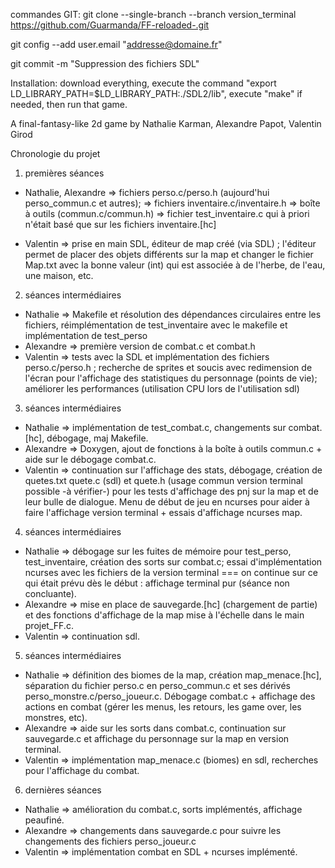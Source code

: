 commandes GIT:
git clone --single-branch --branch version_terminal https://github.com/Guarmanda/FF-reloaded-.git

git config --add user.email "addresse@domaine.fr"

git commit -m "Suppression des fichiers SDL"

Installation: download everything, execute the command "export  LD_LIBRARY_PATH=$LD_LIBRARY_PATH:./SDL2/lib", execute "make" if needed, then run that game.

A final-fantasy-like 2d game by Nathalie Karman, Alexandre Papot, Valentin Girod

Chronologie du projet

1) premières séances 
- Nathalie, Alexandre
                     => fichiers perso.c/perso.h (aujourd'hui perso_commun.c et autres);
                     => fichiers inventaire.c/inventaire.h
                     => boîte à outils (commun.c/commun.h)
                     => fichier test_inventaire.c qui à priori n'était basé que sur les fichiers inventaire.[hc]
                   
- Valentin 
           => prise en main SDL, éditeur de map créé (via SDL) ; l'éditeur permet de placer des objets différents sur la map et changer le fichier Map.txt avec la bonne valeur (int) qui est associée à de l'herbe, de l'eau, une maison, etc.

2) séances intermédiaires 
- Nathalie 
          => Makefile et résolution des dépendances circulaires entre les fichiers, réimplémentation de test_inventaire avec le makefile et implémentation de test_perso
- Alexandre 
            => première version de combat.c et combat.h
- Valentin 
            => tests avec la SDL et implémentation des fichiers perso.c/perso.h ; recherche de sprites et soucis avec redimension de l'écran pour l'affichage des statistiques du personnage (points de vie); améliorer les performances (utilisation CPU lors de l'utilisation sdl)

3) séances intermédiaires 
- Nathalie 
            => implémentation de test_combat.c, changements sur combat.[hc], débogage, maj Makefile.
- Alexandre 
            => Doxygen, ajout de fonctions à la boîte à outils commun.c + aide sur le débogage combat.c.
- Valentin 
            => continuation sur l'affichage des stats, débogage, création de quetes.txt quete.c (sdl) et quete.h (usage commun version terminal possible -à vérifier-) pour les tests d'affichage des pnj sur la map et de leur bulle de dialogue. Menu de début de jeu en ncurses pour aider à faire l'affichage version terminal + essais d'affichage ncurses map.

4) séances intermédiaires 
- Nathalie => débogage sur les fuites de mémoire pour test_perso, test_inventaire, création des sorts sur combat.c; essai d'implémentation  ncurses avec les fichiers de la version terminal === on continue sur ce qui était prévu dès le début : affichage terminal pur (séance non concluante).
- Alexandre => mise en place de sauvegarde.[hc] (chargement de partie) et des fonctions d'affichage de la map mise à l'échelle dans le main projet_FF.c.
- Valentin => continuation sdl.

5) séances intermédiaires 
- Nathalie => définition des biomes de la map, création map_menace.[hc], séparation du fichier perso.c en perso_commun.c et ses dérivés perso_monstre.c/perso_joueur.c. Débogage combat.c + affichage des actions en combat (gérer les menus, les retours, les game over, les monstres, etc).
- Alexandre => aide sur les sorts dans combat.c, continuation sur sauvegarde.c et affichage du personnage sur la map en version terminal.
- Valentin => implémentation map_menace.c (biomes) en sdl, recherches pour l'affichage du combat.

6) dernières séances
- Nathalie => amélioration du combat.c, sorts implémentés, affichage peaufiné.
- Alexandre => changements dans sauvegarde.c pour suivre les changements des fichiers perso_joueur.c
- Valentin => implémentation combat en SDL + ncurses implémenté.



  

